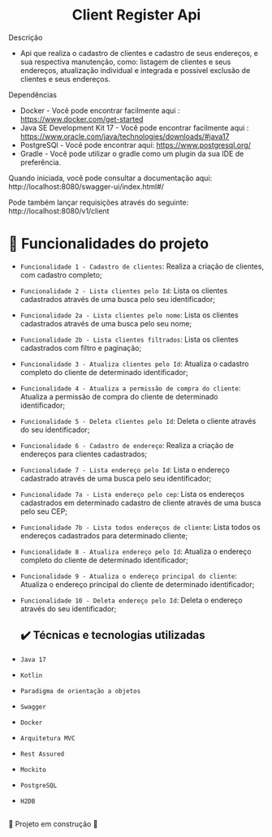 <h1 align="center">Client Register Api</h1>

Descrição
* Api que realiza o cadastro de clientes e cadastro de seus endereços, e sua respectiva manutenção, como: listagem de clientes e seus endereços, atualização individual e integrada e possível exclusão de clientes e seus endereços.

Dependências
* Docker - Você pode encontrar facilmente aqui : https://www.docker.com/get-started
* Java SE Development Kit 17 - Você pode encontrar facilmente aqui : https://www.oracle.com/java/technologies/downloads/#java17
* PostgreSQl - Você pode encontrar aqui: https://www.postgresql.org/
* Gradle - Você pode utilizar o gradle como um plugin da sua IDE de preferência.

Quando iniciada, você pode consultar a documentação aqui:
http://localhost:8080/swagger-ui/index.html#/

Pode também lançar requisições através do seguinte:
http://localhost:8080/v1/client

# :hammer: Funcionalidades do projeto

- `Funcionalidade 1 - Cadastro de clientes`: Realiza a criação de clientes, com cadastro completo;
- `Funcionalidade 2 - Lista clientes pelo Id`: Lista os clientes cadastrados através de uma busca pelo seu identificador;
- `Funcionalidade 2a - Lista clientes pelo nome`: Lista os clientes cadastrados através de uma busca pelo seu nome;
- `Funcionalidade 2b - Lista clientes filtrados`: Lista os clientes cadastrados com filtro e paginação;
- `Funcionalidade 3 - Atualiza clientes pelo Id`: Atualiza o cadastro completo do cliente de determinado identificador;
- `Funcionalidade 4 - Atualiza a permissão de compra do cliente`: Atualiza a permissão de compra do cliente de determinado identificador;
- `Funcionalidade 5 - Deleta clientes pelo Id`: Deleta o cliente através do seu identificador;
- `Funcionalidade 6 - Cadastro de endereço`: Realiza a criação de endereços para clientes cadastrados;
- `Funcionalidade 7 - Lista endereço pelo Id`: Lista o endereço cadastrado através de uma busca pelo seu identificador;
- `Funcionalidade 7a - Lista endereço pelo cep`: Lista os endereços cadastrados em determinado cadastro de cliente através de uma busca pelo seu CEP;
- `Funcionalidade 7b - Lista todos endereços de cliente`: Lista todos os endereços cadastrados para determinado cliente;
- `Funcionalidade 8 - Atualiza endereço pelo Id`: Atualiza o endereço completo do cliente de determinado identificador;
- `Funcionalidade 9 - Atualiza o endereço principal do cliente`: Atualiza o endereço principal do cliente de determinado identificador;
- `Funcionalidade 10 - Deleta endereço pelo Id`: Deleta o endereço através do seu identificador;

  ## ✔️ Técnicas e tecnologias utilizadas

- ``Java 17``
- ``Kotlin``
- ``Paradigma de orientação a objetos``
- ``Swagger``
- ``Docker``
- ``Arquitetura MVC``
- ``Rest Assured``
- ``Mockito``
- ``PostgreSQL``
- ``H2DB`` 

  ##

:construction: Projeto em construção :construction:
